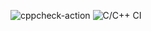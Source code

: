 ![cppcheck-action](https://github.com/99002536/Simple_Calculator/workflows/cppcheck-action/badge.svg?branch=main)
![C/C++ CI](https://github.com/99002536/Simple_Calculator/workflows/C/C++%20CI/badge.svg?branch=main)
